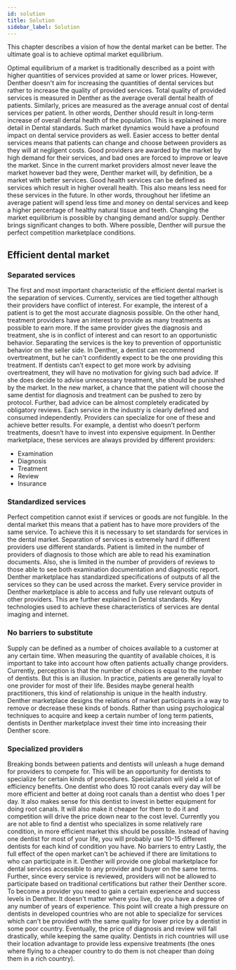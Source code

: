 ```yaml
---
id: solution
title: Solution
sidebar_label: Solution
---
```


This chapter describes a vision of how the dental market can be better. The ultimate goal is to achieve optimal market equilibrium.

Optimal equilibrium of a market is traditionally described as a point with higher quantities of services provided at same or lower prices. However, Denther doesn't aim for increasing the quantities of dental services but rather to increase the quality of provided services. Total quality of provided services is measured in Denther as the average overall dental health of patients. Similarly, prices are measured as the average annual cost of dental services per patient.
In other words, Denther should result in long-term increase of overall dental health of the population. This is explained in more detail in Dental standards. Such market dynamics would have a profound impact on dental service providers as well. Easier access to better dental services means that patients can change and choose between providers as they will at negligent costs. Good providers are awarded by the market by high demand for their services, and bad ones are forced to improve or leave the market. Since in the current market providers almost never leave the market however bad they were, Denther market will, by definition, be a market with better services.
Good health services can be defined as services which result in higher overall health. This also means less need for these services in the future. In other words, throughout her lifetime an average patient will spend less time and money on dental services and keep a higher percentage of healthy natural tissue and teeth.
Changing the market equilibrium is possible by changing demand and/or supply. Denther brings significant changes to both. Where possible, Denther will pursue the perfect competition marketplace conditions.

## Efficient dental market
### Separated services
The first and most important characteristic of the efficient dental market is the separation of services. Currently, services are tied together although their providers have conflict of interest. For example, the interest of a patient is to get the most accurate diagnosis possible. On the other hand, treatment providers have an interest to provide as many treatments as possible to earn more. If the same provider gives the diagnosis and treatment, she is in conflict of interest and can resort to an opportunistic behavior. Separating the services is the key to prevention of opportunistic behavior on the seller side. In Denther, a dentist can recommend overtreatment, but he can't confidently expect to be the one providing this treatment. If dentists can’t expect to get more work by advising overtreatment, they will have no motivation for giving such bad advice. If she does decide to advise unnecessary treatment, she should be punished by the market.
In the new market, a chance that the patient will choose the same dentist for diagnosis and treatment can be pushed to zero by protocol. Further, bad advice can be almost completely eradicated by obligatory reviews.
Each service in the industry is clearly defined and consumed independently. Providers can specialize for one of these and achieve better results. For example, a dentist who doesn’t perform treatments, doesn’t have to invest into expensive equipment.
In Denther marketplace, these services are always provided by different providers:
- Examination
- Diagnosis
- Treatment
- Review
- Insurance

### Standardized services
Perfect competition cannot exist if services or goods are not fungible. In the dental market this means that a patient has to have more providers of the same service. To achieve this it is necessary to set standards for services in the dental market. Separation of services is extremely hard if different providers use different standards. Patient is limited in the number of providers of diagnosis to those which are able to read his examination documents. Also, she is limited in the number of providers of reviews to those able to see both examination documentation and diagnostic report.
Denther marketplace has standardized specifications of outputs of all the services so they can be used across the market. Every service provider in Denther marketplace is able to access and fully use relevant outputs of other providers. This are further explained in Dental standards. Key technologies used to achieve these characteristics of services are dental imaging and internet.
### No barriers to substitute
Supply can be defined as a number of choices available to a customer at any certain time. When measuring the quantity of available choices, it is important to take into account how often patients actually change providers. Currently, perception is that the number of choices is equal to the number of dentists. But this is an illusion. In practice, patients are generally loyal to one provider for most of their life. Besides maybe general health practitioners, this kind of relationship is unique in the health industry.
Denther marketplace designs the relations of market participants in a way to remove or decrease these kinds of bonds. Rather than using psychological techniques to acquire and keep a certain number of long term patients, dentists in Denther marketplace invest their time into increasing their Denther score.
### Specialized providers
Breaking bonds between patients and dentists will unleash a huge demand for providers to compete for. This will be an opportunity for dentists to specialize for certain kinds of procedures. Specialization will yield a lot of efficiency benefits. One dentist who does 10 root canals every day will be more efficient and better at doing root canals than a dentist who does 1 per day. It also makes sense for this dentist to invest in better equipment for doing root canals. It will also make it cheaper for them to do it and competition will drive the price down near to the cost level. Currently you are not able to find a dentist who specializes in some relatively rare condition, in more efficient market this should be possible. Instead of having one dentist for most of your life, you will probably use 10-15 different dentists for each kind of condition you have.
No barriers to entry
Lastly, the full effect of the open market can't be achieved if there are limitations to who can participate in it. Denther will provide one global marketplace for dental services accessible to any provider and buyer on the same terms. Further, since every service is reviewed, providers will not be allowed to participate based on traditional certifications but rather their Denther score. To become a provider you need to gain a certain experience and success levels in Denther. It doesn't matter where you live, do you have a degree of any number of years of experience.
This point will create a high pressure on dentists in developed countries who are not able to specialize for services which can't be provided with the same quality for lower price by a dentist in some poor country. Eventually, the price of diagnosis and review will fall drastically, while keeping the same quality. Dentists in rich countries will use their location advantage to provide less expensive treatments (the ones where flying to a cheaper country to do them is not cheaper than doing them in a rich country).
